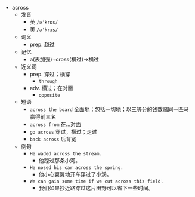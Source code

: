- across
  - 发音
    - 英 `/ə'krɒs/`
    - 美 `/ə'krɔs/`
  - 词义
    - prep. 越过
  - 记忆
    - a(表加强)+cross(横过)→横过
  - 近义词
    - prep. 穿过；横穿
      - `through`
    - adv. 横过；在对面
      - `opposite`
  - 短语
    - `across the board` 全面地；包括一切地；以三等分的钱数赌同一匹马赢得前三名 
    - `across from` 在…对面 
    - `go across` 穿过，横过；走过 
    - `back across` 后背宽 
  - 例句
    - `He waded across the stream.`
      - 他蹚过那条小河。
    - `He nosed his car across the spring.`
      - 他小心翼翼地开车穿过了小溪。
    - `We can gain some time if we cut across this field.`
      - 我们如果抄近路穿过这片田野可以省下一些时间。

